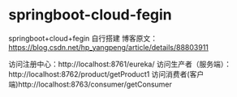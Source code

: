 # springboot-cloud-fegin
springboot+cloud+fegin 自行搭建
博客原文：https://blog.csdn.net/hp_yangpeng/article/details/88803911

访问注册中心：http://localhost:8761/eureka/
访问生产者（服务端）：http://localhost:8762/product/getProduct1
访问消费者(客户端)http://localhost:8763/consumer/getConsumer
